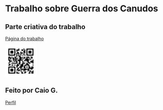 # Trabalho sobre Guerra dos Canudos

## Parte criativa do trabalho

[Página do trabalho](https://devworldbr.github.io/guerracanudos/assets/index.html)

<img alt="QRCode" src="./assets/img/frame.svg" width="20%" src="url">

## Feito por Caio G.

[Perfil](https://github.com/DevWorldBR/)
